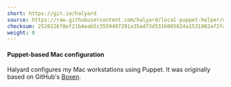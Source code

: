 ```yaml
---
short: https://git.io/halyard
source: https://raw.githubusercontent.com/halyard/local-puppet-helper/master/kickstart
checksum: 2528226f8ef21b4eab5c3559497291a35ad73d5316005824a1531982af2fafe4
weight: 0
---
```

#### Puppet-based Mac configuration

Halyard configures my Mac workstations using Puppet.
It was originally based on GitHub's [Boxen](https://boxen.github.io).

